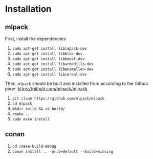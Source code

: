 # Installation
## mlpack
First, install the dependencies:
1. `sudo apt-get install liblapack-dev`
2. `sudo apt-get install libblas-dev`
3.  `sudo apt-get install libboost-dev`
4. `sudo apt-get install libarmadillo-dev`
5. `sudo apt-get install libensmallen-dev`
6. `sudo apt-get install libcereal-dev`

Then, `mlpack` should be built and installed from according to the Github page: https://github.com/mlpack/mlpack
1. `git clone https://github.com/mlpack/mlpack`
2. `cd mlpack`
3. `mkdir build && cd build/`
4. `cmake ..`
5. `sudo make install`

## conan
1. `cd cmake-build-debug`
2. `conan install .. -pr:b=default --build=missing`